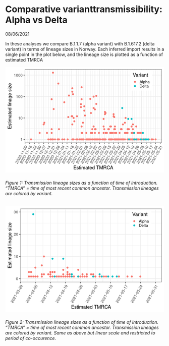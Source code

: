 Comparative varianttransmissibility: Alpha vs Delta
================
08/06/2021

In these analyses we compare B.1.1.7 (alpha variant) with B.1.617.2
(delta variant) in terms of lineage sizes in Norway. Each inferred
import results in a single point in the plot below, and the lineage size
is plotted as a function of estimated TMRCA

![](alpha_vs_delta_files/figure-gfm/unnamed-chunk-1-1.png)<!-- -->

###### Figure 1: Transmission lineage sizes as a function of time of introduction. “TMRCA” = time of most recent common ancestor. Transmission lineages are colored by variant.

![](alpha_vs_delta_files/figure-gfm/unnamed-chunk-2-1.png)<!-- -->

###### Figure 2: Transmission lineage sizes as a function of time of introduction. “TMRCA” = time of most recent common ancestor. Transmission lineages are colored by variant. Same as above but linear scale and restricted to period of co-occurence.

